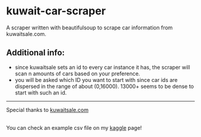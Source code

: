 # kuwait-car-scraper
A scraper written with beautifulsoup to scrape car information from kuwaitsale.com. 

## Additional info:
* since kuwaitsale sets an id to every car instance it has, the scraper will scan n amounts of cars based on your preference. 
* you will be asked which ID you want to start with since car ids are dispersed in the range of about (0,16000). 13000+ seems to be dense to start with such an id. 
___
Special thanks to <a href="https://kuwaitsale.com/KS_e_mpg.aspx">kuwaitsale.com<a>
  
  <br>You can check an example csv file on my <a href="https://www.kaggle.com/firaselrachidi/kuwait-cars-prices-dataset">kaggle</a> page! 
